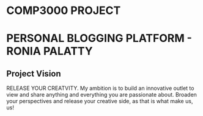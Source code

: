 # COMP3000 PROJECT

# PERSONAL BLOGGING PLATFORM - RONIA PALATTY

## Project Vision
RELEASE YOUR CREATVITY. My ambition is to build an innovative outlet to view and share anything and everything you are passionate about. 
Broaden your perspectives and release your creative side, as that is what make us, us! 


